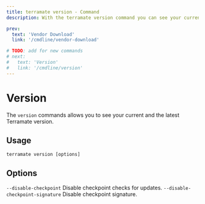 ```yaml
---
title: terramate version - Command
description: With the terramate version command you can see your current and the latest Terramate version.

prev:
  text: 'Vendor Download'
  link: '/cmdline/vendor-download'

# TODO: add for new commands
# next:
#   text: 'Version'
#   link: '/cmdline/version'
---
```


# Version

The `version` commands allows you to see your current and the latest Terramate version.

## Usage

`terramate version [options]`

## Options

`--disable-checkpoint` Disable checkpoint checks for updates.
`--disable-checkpoint-signature` Disable checkpoint signature.

